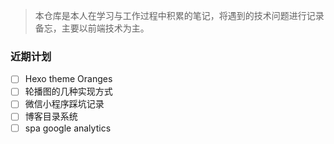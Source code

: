 > 本仓库是本人在学习与工作过程中积累的笔记，将遇到的技术问题进行记录备忘，主要以前端技术为主。

### 近期计划
 - [ ] Hexo theme Oranges
 - [ ] 轮播图的几种实现方式
 - [ ] 微信小程序踩坑记录
 - [ ] 博客目录系统
 - [ ] spa google analytics
